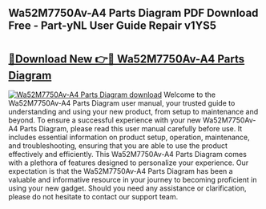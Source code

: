 ## Wa52M7750Av-A4 Parts Diagram PDF Download Free - Part-yNL User Guide Repair v1YS5

# <h2><a href="http://dfo61u.blite.top/?on=Wa52M7750Av-A4+Parts+Diagram">🔗Download New 👉🔴 Wa52M7750Av-A4 Parts Diagram</a></h2>

[![Wa52M7750Av-A4 Parts Diagram download](https://i.imgur.com/lujVjoI.png)](http://dfo61u.blite.top/?on=Wa52M7750Av-A4+Parts+Diagram)
Welcome to the Wa52M7750Av-A4 Parts Diagram user manual, your trusted guide to understanding and using your new product, from setup to maintenance and beyond. To ensure a successful experience with your new Wa52M7750Av-A4 Parts Diagram, please read this user manual carefully before use. It includes essential information on product setup, operation, maintenance, and troubleshooting, ensuring that you are able to use the product effectively and efficiently. This Wa52M7750Av-A4 Parts Diagram comes with a plethora of features designed to personalize your experience. Our expectation is that the Wa52M7750Av-A4 Parts Diagram has been a valuable and informative resource in your journey to becoming proficient in using your new gadget. Should you need any assistance or clarification, please do not hesitate to contact our support team.
